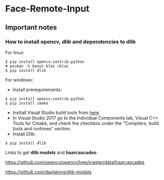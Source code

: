 # Face-Remote-Input

## Important notes

### How to install opencv, dlib and dependencies to dlib

For linux:
```
$ pip install opencv-contrib-python
# pacman -S boost blas cblas
$ pip install dlib
```

For windows:
- Install prerequirements:
```
$ pip install opencv-contrib-python
$ pip install cmake
```
- Insltall Visual Studio build tools from [here](https://visualstudio.microsoft.com/thank-you-downloading-visual-studio/?sku=Community&rel=15#).
- In Visual Studio 2017 go to the Individual Components tab, Visual C++ Tools for Cmake, and check the checkbox under the "Compilers, build tools and runtimes" section.
- Install Dlib:
```
$ pip install dlib
```

Links to get **dlib models** and **haarcascades**:

 https://github.com/opencv/opencv/tree/master/data/haarcascades

 https://github.com/davisking/dlib-models
